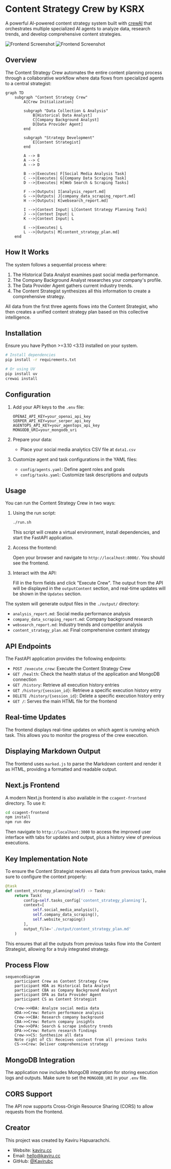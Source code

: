 # Content Strategy Crew by KSRX

A powerful AI-powered content strategy system built with [crewAI](https://crewai.com) that orchestrates multiple specialized AI agents to analyze data, research trends, and develop comprehensive content strategies.

![Frontend Screenshot](/Backend/Img/img1.png)
![Frontend Screenshot](/Backend/Img/img3.png)

## Overview

The Content Strategy Crew automates the entire content planning process through a collaborative workflow where data flows from specialized agents to a central strategist:

```mermaid
graph TD
    subgraph "Content Strategy Crew"
        A[Crew Initialization]

        subgraph "Data Collection & Analysis"
            B[Historical Data Analyst]
            C[Company Background Analyst]
            D[Data Provider Agent]
        end

        subgraph "Strategy Development"
            E[Content Strategist]
        end

        A --> B
        A --> C
        A --> D

        B -->|Executes| F[Social Media Analysis Task]
        C -->|Executes| G[Company Data Scraping Task]
        D -->|Executes| H[Web Search & Scraping Tasks]

        F -->|Outputs| I[analysis_report.md]
        G -->|Outputs| J[company_data_scraping_report.md]
        H -->|Outputs| K[websearch_report.md]

        I -->|Context Input| L[Content Strategy Planning Task]
        J -->|Context Input| L
        K -->|Context Input| L

        E -->|Executes| L
        L -->|Outputs| M[content_strategy_plan.md]
    end
```

## How It Works

The system follows a sequential process where:

1.  The Historical Data Analyst examines past social media performance.
2.  The Company Background Analyst researches your company's profile.
3.  The Data Provider Agent gathers current industry trends.
4.  The Content Strategist synthesizes all this information to create a comprehensive strategy.

All data from the first three agents flows into the Content Strategist, who then creates a unified content strategy plan based on this collective intelligence.

## Installation

Ensure you have Python >=3.10 <3.13 installed on your system.

```bash
# Install dependencies
pip install -r requirements.txt

# Or using UV
pip install uv
crewai install
```

## Configuration

1.  Add your API keys to the `.env` file:

    ```
    OPENAI_API_KEY=your_openai_api_key
    SERPER_API_KEY=your_serper_api_key
    AGENTOPS_API_KEY=your_agentops_api_key
    MONGODB_URI=your_mongodb_uri
    ```

2.  Prepare your data:
    -   Place your social media analytics CSV file at `data1.csv`
3.  Customize agent and task configurations in the YAML files:
    -   `config/agents.yaml`: Define agent roles and goals
    -   `config/tasks.yaml`: Customize task descriptions and outputs

## Usage

You can run the Content Strategy Crew in two ways:

1.  Using the run script:

    ```bash
    ./run.sh
    ```

    This script will create a virtual environment, install dependencies, and start the FastAPI application.

2.  Access the frontend:

    Open your browser and navigate to `http://localhost:8000/`. You should see the frontend.

3.  Interact with the API:

    Fill in the form fields and click "Execute Crew". The output from the API will be displayed in the `outputContent` section, and real-time updates will be shown in the `Updates` section.

The system will generate output files in the `./output/` directory:

-   `analysis_report.md`: Social media performance analysis
-   `company_data_scraping_report.md`: Company background research
-   `websearch_report.md`: Industry trends and competitor analysis
-   `content_strategy_plan.md`: Final comprehensive content strategy

## API Endpoints

The FastAPI application provides the following endpoints:

-   `POST /execute_crew`: Execute the Content Strategy Crew
-   `GET /health`: Check the health status of the application and MongoDB connection
-   `GET /history`: Retrieve all execution history entries
-   `GET /history/{session_id}`: Retrieve a specific execution history entry
-   `DELETE /history/{session_id}`: Delete a specific execution history entry
-   `GET /`: Serves the main HTML file for the frontend

## Real-time Updates

The frontend displays real-time updates on which agent is running which task. This allows you to monitor the progress of the crew execution.

## Displaying Markdown Output

The frontend uses `marked.js` to parse the Markdown content and render it as HTML, providing a formatted and readable output.

## Next.js Frontend

A modern Next.js frontend is also available in the `ccagent-frontend` directory. To use it:

```bash
cd ccagent-frontend
npm install
npm run dev
```

Then navigate to `http://localhost:3000` to access the improved user interface with tabs for updates and output, plus a history view of previous executions.

## Key Implementation Note

To ensure the Content Strategist receives all data from previous tasks, make sure to configure the context properly:

```python
@task
def content_strategy_planning(self) -> Task:
    return Task(
        config=self.tasks_config['content_strategy_planning'],
        context=[
            self.social_media_analysis(),
            self.company_data_scraping(),
            self.website_scraping()
        ],
        output_file='./output/content_strategy_plan.md'
    )
```

This ensures that all the outputs from previous tasks flow into the Content Strategist, allowing for a truly integrated strategy.

## Process Flow

```mermaid
sequenceDiagram
    participant Crew as Content Strategy Crew
    participant HDA as Historical Data Analyst
    participant CBA as Company Background Analyst
    participant DPA as Data Provider Agent
    participant CS as Content Strategist

    Crew->>HDA: Analyze social media data
    HDA->>Crew: Return performance analysis
    Crew->>CBA: Research company background
    CBA->>Crew: Return company insights
    Crew->>DPA: Search & scrape industry trends
    DPA->>Crew: Return research findings
    Crew->>CS: Synthesize all data
    Note right of CS: Receives context from all previous tasks
    CS->>Crew: Deliver comprehensive strategy
```

## MongoDB Integration

The application now includes MongoDB integration for storing execution logs and outputs. Make sure to set the `MONGODB_URI` in your `.env` file.

## CORS Support

The API now supports Cross-Origin Resource Sharing (CORS) to allow requests from the frontend.

## Creator

This project was created by Kaviru Hapuarachchi.

-   Website: [kaviru.cc](https://kaviru.cc)
-   Email: [hello@kaviru.cc](mailto:hello@kaviru.cc)
-   GitHub: [@Kavirubc](https://github.com/Kavirubc)
